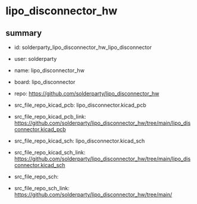 # lipo_disconnector_hw
 
## summary 
* id: solderparty_lipo_disconnector_hw_lipo_disconnector
* user: solderparty
* name: lipo_disconnector_hw
* board: lipo_disconnector
* repo: https://github.com/solderparty/lipo_disconnector_hw
* src_file_repo_kicad_pcb: lipo_disconnector.kicad_pcb
* src_file_repo_kicad_pcb_link: https://github.com/solderparty/lipo_disconnector_hw/tree/main/lipo_disconnector.kicad_pcb
* src_file_repo_kicad_sch: lipo_disconnector.kicad_sch
* src_file_repo_kicad_sch_link: https://github.com/solderparty/lipo_disconnector_hw/tree/main/lipo_disconnector.kicad_sch

* src_file_repo_sch: 
* src_file_repo_sch_link: https://github.com/solderparty/lipo_disconnector_hw/tree/main/






